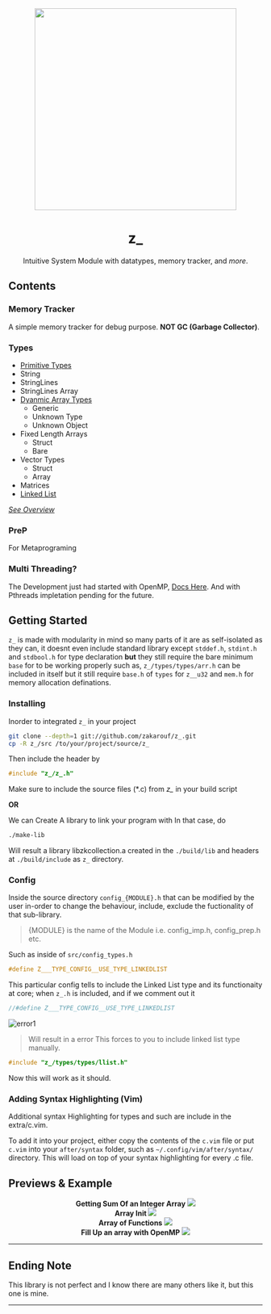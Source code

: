 <div align="center">
  <img src="docs/imgs/ztypes_preview0.png" width="400"/>
  <h1>z_</h1>

  Intuitive System Module with datatypes, memory tracker, and _more_.
</div>

## Contents
### Memory Tracker
A simple memory tracker for debug purpose. **NOT GC (Garbage Collector)**.

### Types

- [Primitive Types](./docs/in-depth/primitive_types.md)
- String
- StringLines
- StringLines Array
- [Dyanmic Array Types](./docs/in-depth/Arr.md)
  - Generic
  - Unknown Type
  - Unknown Object
- Fixed Length Arrays
  - Struct
  - Bare
- Vector Types
  - Struct
  - Array
- Matrices
- [Linked List](./docs/in-depth/Linklist.md)

_[See Overview](docs/overview.md)_

### PreP
For Metaprograming

### Multi Threading?
The Development just had started with OpenMP, [Docs Here](docs/in-depth/omp.md).
And with Pthreads impletation pending for the future.

## Getting Started
`z_` is made with modularity in mind so many parts of it are as self-isolated as they can,
it doesnt even include standard library except `stddef.h`, `stdint.h` and `stdbool.h` for type
declaration **but** they still require the bare minimum `base` for to be working properly such
as, `z_/types/types/arr.h` can be included in itself but it still require `base.h` of `types`
for `z__u32` and `mem.h` for memory allocation definations.

### Installing
Inorder to integrated `z_` in your project
```sh
git clone --depth=1 git://github.com/zakarouf/z_.git
cp -R z_/src /to/your/project/source/z_
```
Then include the header by
```c
#include "z_/z_.h"
```
Make sure to include the source files (*.c) from *z_* in your build script

**OR**

We can Create A library to link your program with
In that case, do
```sh
./make-lib
```
Will result a library libzkcollection.a created in the `./build/lib` and headers at `./build/include` as `z_` directory. <br>

### Config
Inside the source directory `config_{MODULE}.h` that can be modified by the user in-order to change the behaviour, include, exclude the fuctionality of that sub-library.
> {MODULE} is the name of the Module i.e. config_imp.h, config_prep.h etc.

Such as inside of `src/config_types.h`
```c
#define Z___TYPE_CONFIG__USE_TYPE_LINKEDLIST

```
This particular config tells to include the Linked List type and its functionaity at core; when 
`z_.h` is included, and if we comment out it
```c
//#define Z___TYPE_CONFIG__USE_TYPE_LINKEDLIST
```
![error1](docs/imgs/readme_gs_conf_error_1.png) <br>
> Will result in a error
This forces to you to include linked list type manually.
```c
#include "z_/types/types/llist.h"
```
Now this will work as it should.

### Adding Syntax Highlighting (Vim)
Additional syntax Highlighting for types and such are include in the extra/c.vim.

To add it into your project, either copy the contents of the `c.vim` file or put
`c.vim` into your `after/syntax` folder, such as `~/.config/vim/after/syntax/` directory.
This will load on top of your syntax highlighting for every .c file.

## Previews & Example

<div align="center">
  <b> Getting Sum Of an Integer Array </b>
  <img src="docs/imgs/example/example_2.png">
</div>

<div align="center">
  <b> Array Init </b>
  <img src="docs/imgs/example/example_1.png">
</div>

<div align="center">
  <b>Array of Functions</b>
  <img src="docs/imgs/example/fnptr_arr.png">
</div>

<div align="center">
  <b>Fill Up an array with OpenMP</b>
  <img src="docs/imgs/example/ex3_omp_arr_fill.gif">
</div>


---

## Ending Note

This library is not perfect and I know there are many others like it, but this one is mine.

---
